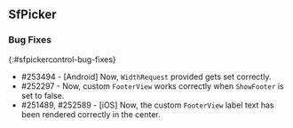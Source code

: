 ## SfPicker

### Bug Fixes
{:#sfpickercontrol-bug-fixes}

* \#253494 - [Android] Now, `WidthRequest` provided gets set correctly.
* \#252297 - Now, custom `FooterView` works correctly when `ShowFooter` is set to false.
* \#251489, \#252589 - [iOS] Now, the custom `FooterView` label text has been rendered correctly in the center.